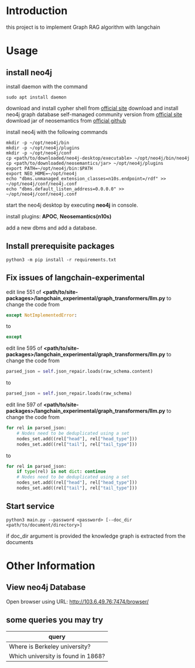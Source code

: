 # Introduction

this project is to implement Graph RAG algorithm with langchain

# Usage

## install neo4j

install daemon with the command

```shell
sudo apt install daemon
```

download and install cypher shell from [official site](https://neo4j.com/deployment-center/#tools-tab)
download and install neo4j graph database self-managed community version from [official site](https://neo4j.com/deployment-center/#gdb-tab)
download jar of neosemantics from [official github](https://github.com/neo4j-labs/neosemantics/releases)

install neo4j with the following commands

```shell
mkdir -p ~/opt/neo4j/bin
mkdir -p ~/opt/neo4j/plugins
mkdir -p ~/opt/neo4j/conf
cp <path/to/downloaded/neo4j-desktop/executable> ~/opt/neo4j/bin/neo4j
cp <path/to/downloaded/neosemantics/jar> ~/opt/neo4j/plugins
export PATH=~/opt/neo4j/bin:$PATH
export NEO_HOME=~/opt/neo4j
echo "dbms.unmanaged_extension_classes=n10s.endpoint=/rdf" >> ~/opt/neo4j/conf/neo4j.conf
echo "dbms.default_listen_address=0.0.0.0" >> ~/opt/neo4j/conf/neo4j.conf
```

start the neo4j desktop by executing **neo4j** in console.

install plugins: **APOC**, **Neosemantics(n10s)**

add a new dbms and add a database.

## Install prerequisite packages

```shell
python3 -m pip install -r requirements.txt
```

## Fix issues of langchain-experimental

edit line 551 of **<path/to/site-packages>/langchain_experimental/graph_transformers/llm.py** to change the code from

```python
except NotImplementedError:
```

to

```python
except
```

edit line 595 of **<path/to/site-packages>/langchain_experimental/graph_transformers/llm.py** to change the code from

```python
parsed_json = self.json_repair.loads(raw_schema.content)
```

to

```python
parsed_json = self.json_repair.loads(raw_schema)
```

edit line 597 of **<path/to/site-packages>/langchain_experimental/graph_transformers/llm.py** to change the code from

```python
for rel in parsed_json:
    # Nodes need to be deduplicated using a set
    nodes_set.add((rel["head"], rel["head_type"]))
    nodes_set.add((rel["tail"], rel["tail_type"]))
```

to

```python
for rel in parsed_json:
    if type(rel) is not dict: continue
    # Nodes need to be deduplicated using a set 
    nodes_set.add((rel["head"], rel["head_type"]))
    nodes_set.add((rel["tail"], rel["tail_type"]))
```

## Start service

```shell
python3 main.py --password <password> [--doc_dir <path/to/document/directory>]
```

if doc_dir argument is provided the knowledge graph is extracted from the documents

# Other Information

## View neo4j Database
Open browser using URL: http://103.6.49.76:7474/browser/

## some queries you may try

| query|
|------|
|Where is Berkeley university?|
|Which university is found in 1868?|

